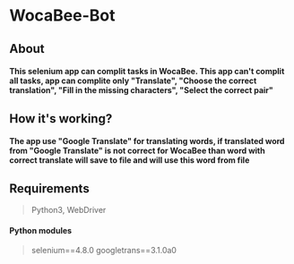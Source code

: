 # WocaBee-Bot

## About
#### This selenium app can complit tasks in WocaBee. This app can't complit all tasks, app can complite only "Translate", "Choose the correct translation", "Fill in the missing characters", "Select the correct pair"

## How it's working?
#### The app use "Google Translate" for translating words, if translated word from "Google Translate" is not correct for WocaBee than word with correct translate will save to file and will use this word from file

## Requirements
> Python3, WebDriver
#### Python modules
> selenium==4.8.0
> googletrans==3.1.0a0 
